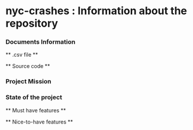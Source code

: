 # nyc-crashes : Information about the repository #

### Documents Information ###

** .csv file **

** Source code **

### Project Mission ###

### State of the project ###

** Must have features ** 

** Nice-to-have features **
